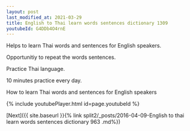 ```yaml
---
layout: post
last_modified_at: 2021-03-29
title: English to Thai learn words sentences dictionary 1309 
youtubeId: G4DDb4O4rnE
---
```

 
 
Helps to learn Thai words and sentences for English speakers.

Opportunitiy to repeat the words sentences. 

Practice Thai language. 
 
10 minutes practice every day. 
 
How to learn Thai words and sentences for English speakers 
 
{% include youtubePlayer.html id=page.youtubeId %}
 
 
[Next]({{ site.baseurl }}{% link  split2/_posts/2016-04-09-English to thai learn words sentences dictionary 963 .md%})
 
